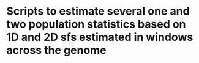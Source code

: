 # Scripts to estimate several one and two population statistics based on 1D and 2D sfs estimated in windows across the genome


